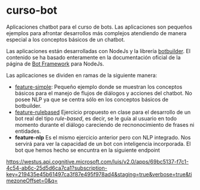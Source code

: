 # curso-bot
Aplicaciones chatbot para el curso de bots. Las aplicaciones son pequeños ejemplos para afrontar desarrollos más complejos atendiendo de manera especial a los conceptos básicos de un chatbot.

Las aplicaciones están desarrolladas con NodeJs y la librería [botbuilder](https://www.npmjs.com/package/botbuilder). El contenido se ha basado enteramente en la documentación oficial de la página de [Bot Framework](https://docs.microsoft.com/en-us/bot-framework/nodejs/bot-builder-nodejs-quickstart) para NodeJs.

Las aplicaciones se dividen en ramas de la siguiente manera:

- [feature-simple](https://github.com/rodrigo2604/curso-bot/tree/feature-simple): Pequeño ejemplo donde se muestran los conceptos básicos para el manejo de flujos de diálogos y acciones del chatbot. No posee NLP ya que se centra sólo en los conceptos básicos de botbuilder.
- [feature-rulebased](https://github.com/rodrigo2604/curso-bot/tree/feature-rulebased) Ejercicio propuesto en clase para el desarrollo de un bot real del tipo *rule-based*, es decir, se le guía al usuario en todo momento durante el diálogo careciendo de recnonocimiento de frases ni entidades.
- **feature-nlp** Es el mismo ejercicio anterior pero con NLP integrado. Nos servirá para ver la capacidad de un bot con inteligencia incorporada. El bot que hemos hecho se encuntra en la siguiente endpoint

https://westus.api.cognitive.microsoft.com/luis/v2.0/apps/69bc5137-f7c1-4c54-ab6c-25d5d6ca7ca1?subscription-key=219435e45b61497ca3f87e495f978ad4&staging=true&verbose=true&timezoneOffset=0&q=
